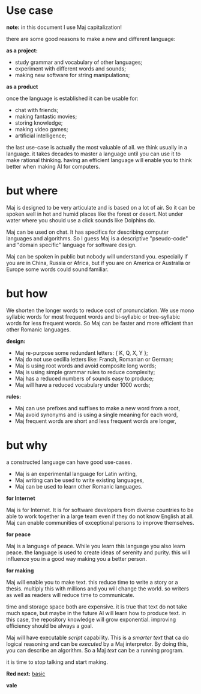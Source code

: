 # Use case

**note:** in this document I use Maj capitalization!

there are some good reasons to make a new and different language:

**as a project:**

* study grammar and vocabulary of other languages;
* experiment with different words and sounds;
* making new software for string manipulations;

**as a product**

once the language is established it can be usable for:

* chat with friends;
* making fantastic movies;
* storing knowledge;
* making video games;
* artificial intelligence;

the last use-case is actually the most valuable of all. we think usually in a language. it takes decades to master a language until you can use it to make rational thinking. having an efficient language will enable you to think better when making AI for computers.

# but where

Maj is designed to be very articulate and is based on a lot of air. So it can be spoken well in hot and humid places like the forest or desert. Not under water where you should use a click sounds like Dolphins do. 

Maj can be used on chat. It has specifics for describing computer languages and algorithms. So I guess Maj is a descriptive "pseudo-code" and "domain specific" language for software design. 

Maj can be spoken in public but nobody will understand you. especially if you are in China, Russia or Africa, but if you are on America or Australia or Europe some words could sound familiar.

# but how

We shorten the longer words to reduce cost of pronunciation. We use mono syllabic words for most frequent words and bi-syllabic or tree-syllabic words for less frequent words. So Maj can be faster and more efficient than other Romanic languages. 

**design:**

* Maj re-purpose some redundant letters: { K, Q, X, Y };
* Maj do not use cedilla letters like: Franch, Romanian or German;
* Maj is using root words and avoid composite long words;
* Maj is using simple grammar rules to reduce complexity;
* Maj has a reduced numbers of sounds easy to produce;
* Maj will have a reduced vocabulary under 1000 words;

**rules:**

* Maj can use prefixes and suffixes to make a new word from a root,
* Maj avoid synonyms and is using a single meaning for each word,
* Maj frequent words are short and less frequent words are longer,

# but why

a constructed language can have good use-cases.

* Maj is an experimental language for Latin writing,
* Maj writing can be used to write existing languages,
* Maj can be used to learn other Romanic languages.

**for Internet**

Maj is for Internet. It is for software developers from diverse countries to be able to work together in a large team even if they do not know English at all. Maj can enable communities of exceptional persons to improve themselves.

**for peace**

Maj is a language of peace. While you learn this language you also learn peace. the language is used to create ideas of serenity and purity. this will influence you in a good way making you a better person.

**for making**

Maj will enable you to make text. this reduce time to write a story or a thesis. multiply this with millions and you will change the world. so writers as well as readers will reduce time to communicate.

time and storage space both are expensive. it is true that text do not take much space, but maybe in the future AI will learn how to produce text. in this case, the repository knowledge will grow exponential. improving efficiency should be always a goal.

Maj will have executable _script_ capability. This is a _smarter text_ that ca do logical reasoning and can be _executed_ by a Maj interpretor. By doing this, you can describe an algorithm. So a Maj _text_ can be a running program.

it is time to stop talking and start making.

**Red next:** [basic](basic.md)

**vale**

